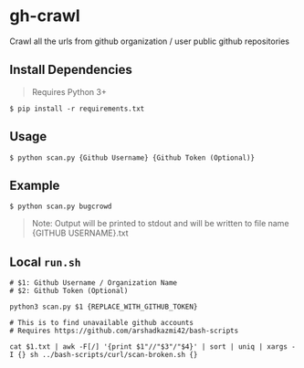 # gh-crawl
Crawl all the urls from github organization / user public github repositories

## Install Dependencies

> Requires Python 3+

```
$ pip install -r requirements.txt
```

## Usage

```
$ python scan.py {Github Username} {Github Token (Optional)}
```

## Example

```
$ python scan.py bugcrowd

```

> Note: Output will be printed to stdout and will be written to file name {GITHUB USERNAME}.txt


## Local `run.sh`

```
# $1: Github Username / Organization Name
# $2: Github Token (Optional)

python3 scan.py $1 {REPLACE_WITH_GITHUB_TOKEN}

# This is to find unavailable github accounts
# Requires https://github.com/arshadkazmi42/bash-scripts

cat $1.txt | awk -F[/] '{print $1"//"$3"/"$4}' | sort | uniq | xargs -I {} sh ../bash-scripts/curl/scan-broken.sh {}
```

